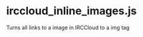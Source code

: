 irccloud_inline_images.js
=========================

Turns all links to a image in IRCCloud to a img tag